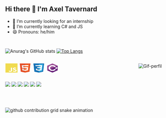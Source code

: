 ## Hi there 👋 I'm Axel Tavernard

- 🔭 I’m currently looking for an internship
- 🌱 I’m currently learning C# and JS
- 😄 Pronouns: he/him

<br>

![Anurag's GitHub stats](https://github-readme-stats.vercel.app/api?username=Axeltav1&show_icons=true&theme=transparent)
[![Top Langs](https://github-readme-stats.vercel.app/api/top-langs/?username=Axeltav1&layout=compact&icons=true&theme=transparent)](https://github.com/Axeltav1/github-readme-stats)

<div style="display: inline_block"><br>
  <img align="center" alt="Rafa-Js" height="30" width="40" src="https://raw.githubusercontent.com/devicons/devicon/master/icons/javascript/javascript-plain.svg">
  <img align="center" alt="Rafa-HTML" height="30" width="40" src="https://raw.githubusercontent.com/devicons/devicon/master/icons/html5/html5-original.svg">
  <img align="center" alt="Rafa-CSS" height="30" width="40" src="https://raw.githubusercontent.com/devicons/devicon/master/icons/css3/css3-original.svg">
  <img align="center" alt="Rafa-Csharp" height="30" width="40" src="https://raw.githubusercontent.com/devicons/devicon/master/icons/csharp/csharp-original.svg">
  <img align="right" alt="Gif-perfil" src="https://s4.ezgif.com/tmp/ezgif-4-4c50079880.gif">
</div>
  
  ##
 
<div> 
  <a href="https://www.youtube.com/@axeltav" target="_blank"><img src="https://img.shields.io/badge/YouTube-FF0000?style=for-the-badge&logo=youtube&logoColor=white" target="_blank"></a>
  <a href="https://www.instagram.com/axeltav_/" target="_blank"><img src="https://img.shields.io/badge/-Instagram-%23E4405F?style=for-the-badge&logo=instagram&logoColor=white" target="_blank"></a>
 	<a href="https://www.twitch.tv/axeltav" target="_blank"><img src="https://img.shields.io/badge/Twitch-9146FF?style=for-the-badge&logo=twitch&logoColor=white" target="_blank"></a>
 <a href="" target="_blank"><img src="https://img.shields.io/badge/Discord-7289DA?style=for-the-badge&logo=discord&logoColor=white" target="_blank"></a> 
  <a href = "mailto:axeltavernard890@gmail.com"><img src="https://img.shields.io/badge/-Gmail-%23333?style=for-the-badge&logo=gmail&logoColor=white" target="_blank"></a>
  <a href="https://www.linkedin.com/in/axel-tavernard-54a57b247/" target="_blank"><img src="https://img.shields.io/badge/-LinkedIn-%230077B5?style=for-the-badge&logo=linkedin&logoColor=white" target="_blank"></a> 
  
</div>

<br><br>

<picture align="center">
  <source media="(prefers-color-scheme: dark)" srcset="https://raw.githubusercontent.com/Axeltav1/Axeltav1/output/github-contribution-grid-snake-dark.svg">
  <source media="(prefers-color-scheme: light)" srcset="https://raw.githubusercontent.com/Axeltav1/Axeltav1/output/github-contribution-grid-snake-dark.svg">
  <img align="center" alt="github contribution grid snake animation" src="https://raw.githubusercontent.com/Axeltav1/mAxeltav1/output/github-contribution-grid-snake.svg">
</picture>
